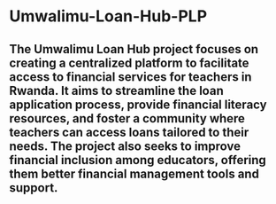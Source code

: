 # Umwalimu-Loan-Hub-PLP
## The Umwalimu Loan Hub project focuses on creating a centralized platform to facilitate access to financial services for teachers in Rwanda. It aims to streamline the loan application process, provide financial literacy resources, and foster a community where teachers can access loans tailored to their needs. The project also seeks to improve financial inclusion among educators, offering them better financial management tools and support.
